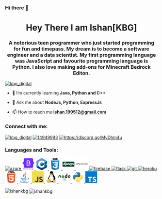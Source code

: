 ### Hi there 👋

<!--
**IshanKBG/IshanKBG** is a ✨ _special_ ✨ repository because its `README.md` (this file) appears on your GitHub profile.

Here are some ideas to get you started:

- 🔭 I’m currently working on ...
- 🌱 I’m currently learning ...
- 👯 I’m looking to collaborate on ...
- 🤔 I’m looking for help with ...
- 💬 Ask me about ...
- 📫 How to reach me: ...
- 😄 Pronouns: ...
- ⚡ Fun fact: ...
-->
<h1 align="center">Hey There I am Ishan[KBG]</h1>
<h3 align="center">A notorious teen programmer who just started programming for fun and timepass. My dream is to become a software engineer and a data scientist. My first programming language was JavaScript and favourite programming language is Python. I also love making add-ons for Minecraft Bedrock Editon.</h3>

<p align="left"> <a href="https://twitter.com/kbg_digital" target="blank"><img src="https://img.shields.io/twitter/follow/kbg_digital?logo=twitter&style=for-the-badge" alt="kbg_digital" /></a> </p>

- 🌱 I’m currently learning **Java, Python and C++**

- 💬 Ask me about **NodeJs, Python, ExpressJs**

- 📫 How to reach me **ishan.199512@gmail.com**

<h3 align="left">Connect with me:</h3>
<p align="left">
<a href="https://twitter.com/kbg_digital" target="blank"><img align="center" src="https://cdn.jsdelivr.net/npm/simple-icons@3.0.1/icons/twitter.svg" alt="kbg_digital" height="30" width="40" /></a>
<a href="https://stackoverflow.com/users/14949993" target="blank"><img align="center" src="https://cdn.jsdelivr.net/npm/simple-icons@3.0.1/icons/stackoverflow.svg" alt="14949993" height="30" width="40" /></a>
<a href="https://discord.gg/https://discord.gg/MyDhm4u" target="blank"><img align="center" src="https://cdn.jsdelivr.net/npm/simple-icons@3.0.1/icons/discord.svg" alt="https://discord.gg/MyDhm4u" height="30" width="40" /></a>
</p>

<h3 align="left">Languages and Tools:</h3>
<p align="left"> <a href="https://azure.microsoft.com/en-in/" target="_blank"> <img src="https://www.vectorlogo.zone/logos/microsoft_azure/microsoft_azure-icon.svg" alt="azure" width="40" height="40"/> </a> <a href="https://getbootstrap.com" target="_blank"> <img src="https://raw.githubusercontent.com/devicons/devicon/master/icons/bootstrap/bootstrap-plain-wordmark.svg" alt="bootstrap" width="40" height="40"/> </a> <a href="https://www.w3schools.com/cpp/" target="_blank"> <img src="https://raw.githubusercontent.com/devicons/devicon/master/icons/cplusplus/cplusplus-original.svg" alt="cplusplus" width="40" height="40"/> </a> <a href="https://www.w3schools.com/css/" target="_blank"> <img src="https://raw.githubusercontent.com/devicons/devicon/master/icons/css3/css3-original-wordmark.svg" alt="css3" width="40" height="40"/> </a> <a href="https://www.djangoproject.com/" target="_blank"> <img src="https://raw.githubusercontent.com/devicons/devicon/master/icons/django/django-original.svg" alt="django" width="40" height="40"/> </a> <a href="https://expressjs.com" target="_blank"> <img src="https://raw.githubusercontent.com/devicons/devicon/master/icons/express/express-original-wordmark.svg" alt="express" width="40" height="40"/> </a> <a href="https://firebase.google.com/" target="_blank"> <img src="https://www.vectorlogo.zone/logos/firebase/firebase-icon.svg" alt="firebase" width="40" height="40"/> </a> <a href="https://flask.palletsprojects.com/" target="_blank"> <img src="https://www.vectorlogo.zone/logos/pocoo_flask/pocoo_flask-icon.svg" alt="flask" width="40" height="40"/> </a> <a href="https://git-scm.com/" target="_blank"> <img src="https://www.vectorlogo.zone/logos/git-scm/git-scm-icon.svg" alt="git" width="40" height="40"/> </a> <a href="https://heroku.com" target="_blank"> <img src="https://www.vectorlogo.zone/logos/heroku/heroku-icon.svg" alt="heroku" width="40" height="40"/> </a> <a href="https://www.w3.org/html/" target="_blank"> <img src="https://raw.githubusercontent.com/devicons/devicon/master/icons/html5/html5-original-wordmark.svg" alt="html5" width="40" height="40"/> </a> <a href="https://www.java.com" target="_blank"> <img src="https://raw.githubusercontent.com/devicons/devicon/master/icons/java/java-original.svg" alt="java" width="40" height="40"/> </a> <a href="https://developer.mozilla.org/en-US/docs/Web/JavaScript" target="_blank"> <img src="https://raw.githubusercontent.com/devicons/devicon/master/icons/javascript/javascript-original.svg" alt="javascript" width="40" height="40"/> </a> <a href="https://www.linux.org/" target="_blank"> <img src="https://raw.githubusercontent.com/devicons/devicon/master/icons/linux/linux-original.svg" alt="linux" width="40" height="40"/> </a> <a href="https://nodejs.org" target="_blank"> <img src="https://raw.githubusercontent.com/devicons/devicon/master/icons/nodejs/nodejs-original-wordmark.svg" alt="nodejs" width="40" height="40"/> </a> <a href="https://www.python.org" target="_blank"> <img src="https://raw.githubusercontent.com/devicons/devicon/master/icons/python/python-original.svg" alt="python" width="40" height="40"/> </a> <a href="https://www.typescriptlang.org/" target="_blank"> <img src="https://raw.githubusercontent.com/devicons/devicon/master/icons/typescript/typescript-original.svg" alt="typescript" width="40" height="40"/> </a> </p>

<p><img align="left" src="https://github-readme-stats.vercel.app/api/top-langs?username=ishankbg&show_icons=true&locale=en&layout=compact&langs_count=10" alt="ishankbg" /></p>

<p>&nbsp;<img align="center" src="https://github-readme-stats.vercel.app/api?username=ishankbg&show_icons=true&locale=en" alt="ishankbg" /></p>
